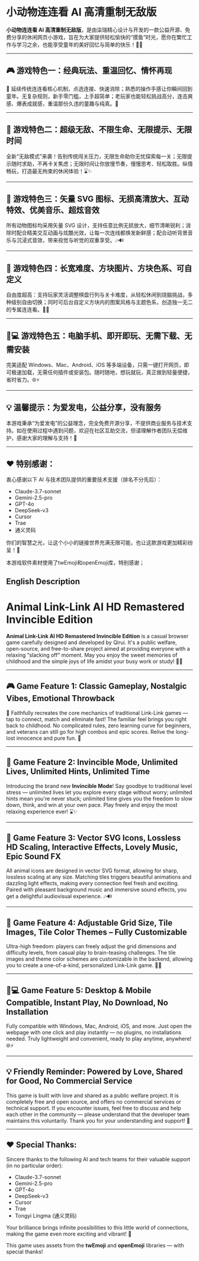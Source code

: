 # 小动物连连看 AI 高清重制无敌版

**小动物连连看 AI 高清重制无敌版**，是由柒瑞精心设计与开发的一款公益开源、免费分享的休闲网页小游戏，旨在为大家提供轻松愉快的“摸鱼”时光，愿你在繁忙工作与学习之余，也能享受童年的美好回忆与简单的快乐！🎉🧸

---

## 🎮 游戏特色一：经典玩法、重温回忆、情怀再现  

🔗 延续传统连连看核心机制，点选连接、快速消除；熟悉的操作手感让你瞬间回到童年。无复杂规则，新手零门槛，上手超简单；老玩家也能轻松挑战高分，连击爽感、爆表成就感，重温那份久违的童趣与纯真。🎯

---

## 💪 游戏特色二：超级无敌、不限生命、无限提示、无限时间  

全新“无敌模式”来袭！告别传统闯关压力，无限生命助你无忧探索每一关；无限提示随时求助，不再卡关焦虑；无限时间让你放慢节奏，慢慢思考、轻松取胜。纵情畅玩，打造最无拘束的休闲体验！⌛✨

---

## 🌟 游戏特色三：矢量 SVG 图标、无损高清放大、互动特效、优美音乐、超炫音效  

所有动物图标均采用矢量 SVG 设计，支持任意比例无损放大，细节清晰锐利；消除时配合精美交互动画与炫酷光效，让每一次连线都焕发新鲜感；配合动听背景音乐与沉浸式音效，带来视觉与听觉的双重享受。🎶🔊

---

## 🎨 游戏特色四：长宽难度、方块图片、方块色系、可自定义  

自由度超高：支持玩家灵活调整棋盘行列与关卡难度，从轻松休闲到烧脑挑战，多种级别自由切换；同时可后台自定义方块内的图案风格与主题色系，创造独一无二的专属连连看。🔧🎨

---

## 📱💻 游戏特色五：电脑手机、即开即玩、无需下载、无需安装  

完美适配 Windows、Mac、Android、iOS 等多端设备，只需一键打开网页，即可极速加载，无需任何插件或安装包。随时随地，想玩就玩，真正做到轻量便捷，省时省力。🌐⚡

---

## 💡 温馨提示：为爱发电，公益分享，没有服务  

本游戏秉承“为爱发电”的公益理念，完全免费开源分享，不提供商业服务与技术支持。如在使用过程中遇到问题，欢迎在社区互助交流，但请理解作者团队无偿维护，感谢大家的理解与支持！🙏

---

## ❤️ 特别感谢：  

衷心感谢以下 AI 与技术团队提供的重要技术支援（排名不分先后）：

- Claude-3.7-sonnet  
- Gemini-2.5-pro  
- GPT-4o  
- DeepSeek-v3  
- Cursor  
- Trae  
- 通义灵码  

你们的智慧之光，让这个小小的链接世界充满无限可能，也让这款游戏更加精彩纷呈！🚀

本游戏软件素材使用了twEmoji和openEmoji库，特别感谢；




## English Description

# Animal Link-Link AI HD Remastered Invincible Edition

**Animal Link-Link AI HD Remastered Invincible Edition** is a casual browser game carefully designed and developed by Qirui. It's a public welfare, open-source, and free-to-share project aimed at providing everyone with a relaxing “slacking off” moment. May you enjoy the sweet memories of childhood and the simple joys of life amidst your busy work or study! 🎉🧸

---

## 🎮 Game Feature 1: Classic Gameplay, Nostalgic Vibes, Emotional Throwback

🔗 Faithfully recreates the core mechanics of traditional Link-Link games — tap to connect, match and eliminate fast! The familiar feel brings you right back to childhood. No complicated rules, zero learning curve for beginners, and veterans can still go for high combos and epic scores. Relive the long-lost innocence and pure fun. 🎯

---

## 💪 Game Feature 2: Invincible Mode, Unlimited Lives, Unlimited Hints, Unlimited Time

Introducing the brand new **Invincible Mode**! Say goodbye to traditional level stress — unlimited lives let you explore every stage without worry; unlimited hints mean you're never stuck; unlimited time gives you the freedom to slow down, think, and win at your own pace. Play freely and enjoy the most relaxing experience ever! ⌛✨

---

## 🌟 Game Feature 3: Vector SVG Icons, Lossless HD Scaling, Interactive Effects, Lovely Music, Epic Sound FX

All animal icons are designed in vector SVG format, allowing for sharp, lossless scaling at any size. Matching tiles triggers beautiful animations and dazzling light effects, making every connection feel fresh and exciting. Paired with pleasant background music and immersive sound effects, you get a delightful audiovisual experience. 🎶🔊

---

## 🎨 Game Feature 4: Adjustable Grid Size, Tile Images, Tile Color Themes – Fully Customizable

Ultra-high freedom: players can freely adjust the grid dimensions and difficulty levels, from casual play to brain-teasing challenges. The tile images and theme color schemes are customizable in the backend, allowing you to create a one-of-a-kind, personalized Link-Link game. 🔧🎨

---

## 📱💻 Game Feature 5: Desktop & Mobile Compatible, Instant Play, No Download, No Installation

Fully compatible with Windows, Mac, Android, iOS, and more. Just open the webpage with one click and play instantly — no plugins, no installations needed. Truly lightweight and convenient, ready to play anytime, anywhere! 🌐⚡

---

## 💡 Friendly Reminder: Powered by Love, Shared for Good, No Commercial Service

This game is built with love and shared as a public welfare project. It is completely free and open source, and offers no commercial services or technical support. If you encounter issues, feel free to discuss and help each other in the community — please understand that the developer team maintains this voluntarily. Thank you for your understanding and support! 🙏

---

## ❤️ Special Thanks:

Sincere thanks to the following AI and tech teams for their valuable support (in no particular order):

- Claude-3.7-sonnet  
- Gemini-2.5-pro  
- GPT-4o  
- DeepSeek-v3  
- Cursor  
- Trae  
- Tongyi Lingma (通义灵码)

Your brilliance brings infinite possibilities to this little world of connections, making the game even more exciting and vibrant! 🚀

This game uses assets from the **twEmoji** and **openEmoji** libraries — with special thanks!


